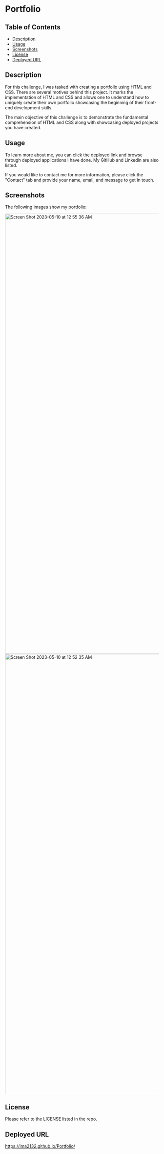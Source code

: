 # Portfolio

## Table of Contents 
- [Description](#description)
- [Usage](#usage)
- [Screenshots](#screenshots)
- [License](#license)
- [Deployed URL](#deployed-url)

## Description
For this challenge, I was tasked with creating a portfolio using HTML and CSS. 
There are several motives behind this project. It marks the implementation of  HTML and CSS and allows one to understand how to uniquely create their own portfolio showcasing the beginning of their front-end development skills. 

The main objective of this challenge is to demonstrate the fundamental comprehension of HTML and CSS along with showcasing deployed projects you have created.  

## Usage
To learn more about me, you can click the deployed link and browse through deployed applications I have done. My GitHub and Linkedin are also listed. 

If you would like to contact me for more information, please click the "Contact" tab and provide your name, email, and message to get in touch. 

## Screenshots 

The following images show my portfolio:

<img width="1438" alt="Screen Shot 2023-05-10 at 12 55 36 AM" src="https://github.com/ima2132/Portfolio/assets/117132129/8a1113c6-df97-4be5-9023-6e03029efc4f">

<img width="1438" alt="Screen Shot 2023-05-10 at 12 52 35 AM" src="https://github.com/ima2132/Portfolio/assets/117132129/b8e29bd2-5bb6-4088-8b07-fa1d96590940">


## License 
Please refer to the LICENSE listed in the repo. 

## Deployed URL
https://ima2132.github.io/Portfolio/ 

